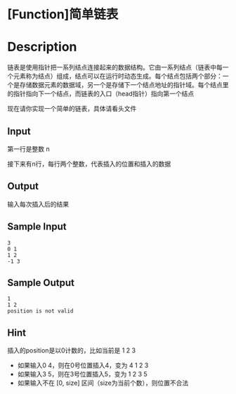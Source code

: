 # [Function]简单链表

# Description
链表是使用指针把一系列结点连接起来的数据结构。它由一系列结点（链表中每一个元素称为结点）组成，结点可以在运行时动态生成。每个结点包括两个部分：一个是存储数据元素的数据域，另一个是存储下一个结点地址的指针域。每个结点里的指针指向下一个结点，而链表的入口（head指针）指向第一个结点

现在请你实现一个简单的链表，具体请看头文件

## Input 
第一行是整数 n

接下来有n行，每行两个整数，代表插入的位置和插入的数据

## Output
输入每次插入后的结果

## Sample Input
```
3
0 1
1 2
-1 3
```

## Sample Output
```
1
1 2
position is not valid
```
## Hint
插入的position是以0计数的，比如当前是 1 2 3
* 如果输入0 4，则在0号位置插入4，变为 4 1 2 3
* 如果输入3 5，则在3号位置插入5，变为 1 2 3 5
* 如果输入不在 [0, size] 区间（size为当前个数），则位置不合法